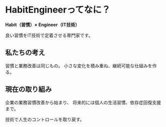 # HabitEngineerってなに？

**Habit（習慣）× Engineer（IT技術）**

良い習慣をIT技術で定着させる専門家です。

## 私たちの考え

習慣と業務改善は同じもの。
小さな変化を積み重ね、継続可能な仕組みを作る。

## 現在の取り組み

企業の業務習慣改善から始まり、
将来的には個人の生活習慣、依存症回復支援まで。

技術で人生のコントロールを取り戻す。
